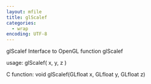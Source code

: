 ```yaml
---
layout: mfile
title: glScalef
categories:
  - wrap
encoding: UTF-8
---
```


glScalef  Interface to OpenGL function glScalef

usage:  glScalef( x, y, z )

C function:  void glScalef(GLfloat x, GLfloat y, GLfloat z)
